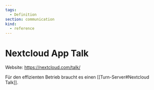 ```yaml
---
tags:
  - Definition
section: communication
kind:
  - reference
---
```


# Nextcloud App Talk

Website: <https://nextcloud.com/talk/>

Für den effizienten Betrieb braucht es einen [[Turn-Server#Nextcloud Talk]].
